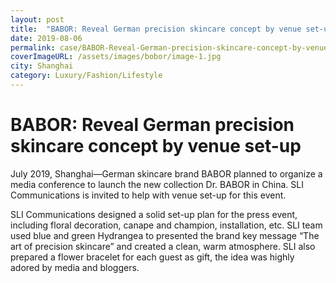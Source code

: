 ```yaml
---
layout: post
title:  "BABOR: Reveal German precision skincare concept by venue set-up"
date: 2019-08-06
permalink: case/BABOR-Reveal-German-precision-skincare-concept-by-venue-set-up
coverImageURL: /assets/images/bobor/image-1.jpg
city: Shanghai
category: Luxury/Fashion/Lifestyle
---
```

<h1>BABOR: Reveal German precision skincare concept by venue set-up</h1>
<div class='carousel'>
  <div class='item'><div style="background: url('../assets/images/bobor/image-1.jpg');background-size: contain;background-repeat: no-repeat;background-position: center;"></div></div>
  <div class='item'><div style="background: url('../assets/images/bobor/image-2.jpg');background-size: contain;background-repeat: no-repeat;background-position: center;"></div></div>
  <div class='item'><div style="background: url('../assets/images/bobor/image-3.jpg');background-size: contain;background-repeat: no-repeat;background-position: center;"></div></div>
  <div class='item'><div style="background: url('../assets/images/bobor/image-4.jpg');background-size: contain;background-repeat: no-repeat;background-position: center;"></div></div>
  <div class='item'><div style="background: url('../assets/images/bobor/image-5.jpg');background-size: contain;background-repeat: no-repeat;background-position: center;"></div></div>
  <div class='item'><div style="background: url('../assets/images/bobor/image-6.jpg');background-size: contain;background-repeat: no-repeat;background-position: center;"></div></div>
  <div class='item'><div style="background: url('../assets/images/bobor/image-7.jpg');background-size: contain;background-repeat: no-repeat;background-position: center;"></div></div>
  <div class='item'><div style="background: url('../assets/images/bobor/image-8.jpg');background-size: contain;background-repeat: no-repeat;background-position: center;"></div></div>
  <div class='item'><div style="background: url('../assets/images/bobor/image-9.jpg');background-size: contain;background-repeat: no-repeat;background-position: center;"></div></div>
  <div class='item'><div style="background: url('../assets/images/bobor/image-10.jpg');background-size: contain;background-repeat: no-repeat;background-position: center;"></div></div>
</div>
<p>
July 2019, Shanghai—German skincare brand BABOR planned to organize a media conference to launch the new collection Dr. BABOR in China. SLI Communications is invited to help with venue set-up for this event. 
</p>
<p>
SLI Communications designed a solid set-up plan for the press event, including floral decoration, canape and champion, installation, etc. SLI team used blue and green Hydrangea to presented the brand key message “The art of precision skincare” and created a clean, warm atmosphere. SLI also prepared a flower bracelet for each guest as gift, the idea was highly adored by media and bloggers.
</p>
